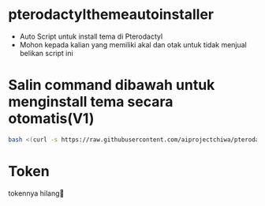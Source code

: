 # pterodactylthemeautoinstaller
- Auto Script untuk install tema di Pterodactyl
- Mohon kepada kalian yang memiliki akal dan otak untuk tidak menjual belikan script ini

# Salin command dibawah untuk menginstall tema secara otomatis(V1)
```bash
bash <(curl -s https://raw.githubusercontent.com/aiprojectchiwa/pterodactylthemeautoinstaller/main/install.sh)
```
# Token
tokennya hilang🗿